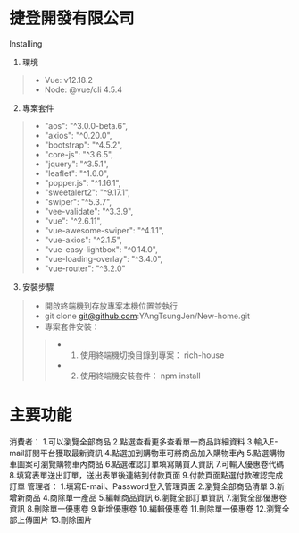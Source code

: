 
# 捷登開發有限公司

Installing

1. 環境
> - Vue: v12.18.2
> - Node: @vue/cli 4.5.4
2. 專案套件
> -   "aos": "^3.0.0-beta.6",<br>
> -    "axios": "^0.20.0",<br>
> -    "bootstrap": "^4.5.2",<br>
> -    "core-js": "^3.6.5",<br>
> -    "jquery": "^3.5.1",<br>
> -    "leaflet": "^1.6.0",<br>
> -    "popper.js": "^1.16.1",<br>
> -    "sweetalert2": "^9.17.1",<br>
> -    "swiper": "^5.3.7",<br>
> -    "vee-validate": "^3.3.9",<br>
> -    "vue": "^2.6.11",<br>
> -    "vue-awesome-swiper": "^4.1.1",<br>
> -    "vue-axios": "^2.1.5",<br>
> -    "vue-easy-lightbox": "^0.14.0",<br>
> -    "vue-loading-overlay": "^3.4.0",<br>
> -    "vue-router": "^3.2.0"<br>

3. 安裝步驟

> - 開啟終端機到存放專案本機位置並執行
> - git clone git@github.com:YAngTsungJen/New-home.git
> - 專案套件安裝：
> > - 1. 使用終端機切換目錄到專案： rich-house
> > - 2. 使用終端機安裝套件： npm install
 
# 主要功能
消費者：
1.可以瀏覽全部商品
2.點選查看更多查看單一商品詳細資料
3.輸入E-mail訂閱平台獲取最新資訊
4.點選加到購物車可將商品加入購物車內
5.點選購物車圖案可瀏覽購物車內商品
6.點選確認訂單填寫購買人資訊
7.可輸入優惠卷代碼
8.填寫表單送出訂單，送出表單後連結到付款頁面
9.付款頁面點選付款確認完成訂單
管理者：
1.填寫E-mail、Password登入管理頁面
2.瀏覽全部商品清單
3.新增新商品
4.商除單一產品
5.編輯商品資訊
6.瀏覽全部訂單資訊
7.瀏覽全部優惠卷資訊
8.刪除單一優惠卷
9.新增優惠卷
10.編輯優惠卷
11.刪除單一優惠卷
12.瀏覽全部上傳圖片
13.刪除圖片
